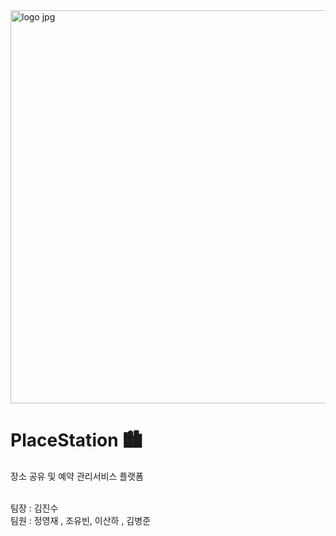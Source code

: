 <img width="629" alt="logo jpg" src="https://github.com/Kira7124/PlaceStation/assets/89882482/4c950f89-5352-430e-bc5f-54195a9dfbc5">

# PlaceStation 🏙
장소 공유 및 예약 관리서비스 플랫폼<br><br>

팀장 : 김진수 <br>
팀원 : 정영재 , 조유빈, 이산하 , 김병준
